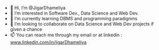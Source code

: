 - 👋 Hi, I’m @JigarDhameliya
- 👀 I’m interested in Software Dev., Data Science and Web Dev.
- 🌱 I’m currently learning DBMS and programming paradignms
- 💞️ I’m looking to collaborate on Data Science and Web Dev projects if given a chance
- 📫 You can reach me through my email or at linkedin : www.linkedin.com/in/jigarDhameliya

<!---
JigarDhameliya/JigarDhameliya is a ✨ special ✨ repository because its `README.md` (this file) appears on your GitHub profile.
You can click the Preview link to take a look at your changes.
--->
